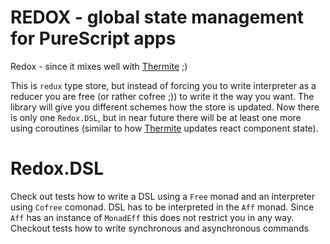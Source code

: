 # REDOX - global state management for PureScript apps

Redox - since it mixes well with [Thermite](https://github.com/paf31/purescript-thermite) ;)

This is `redux` type store, but instead of forcing you to write interpreter
as a reducer you are free (or rather cofree ;)) to write it the way you want.
The library will give you different schemes how the store is updated.  Now
there is only one `Redox.DSL`, but in near future there will be at least one
more using coroutines (similar to how
[Thermite](https://github.com/paf31/purescript-thermite) updates react
component state). 

# Redox.DSL

Check out tests how to write a DSL using a `Free` monad and an interpreter
using `Cofree` comonad. DSL has to be interpreted in the `Aff` monad.
Since `Aff` has an instance of `MonadEff` this does not restrict you in any
way.  Checkout tests how to write synchronous and asynchronous commands
